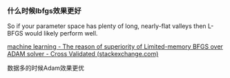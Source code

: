 ### 什么时候lbfgs效果更好

So if your parameter space has plenty of long, nearly-flat valleys then L-BFGS would likely perform well.

[machine learning - The reason of superiority of Limited-memory BFGS over ADAM solver - Cross Validated (stackexchange.com)](https://stats.stackexchange.com/questions/315626/the-reason-of-superiority-of-limited-memory-bfgs-over-adam-solver)

数据多的时候Adam效果更优

